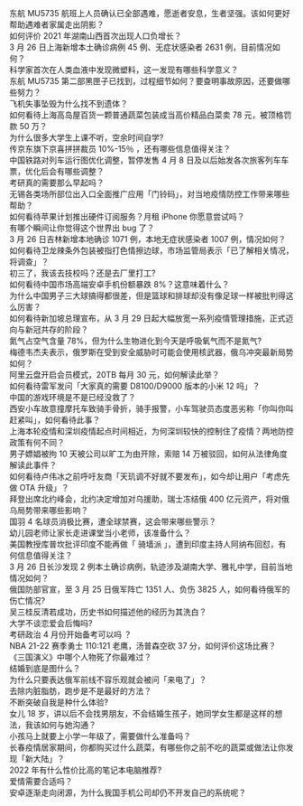 东航 MU5735 航班上人员确认已全部遇难，愿逝者安息，生者坚强。该如何更好帮助遇难者家属走出阴影？  
如何评价 2021 年湖南山西首次出现人口负增长？  
3 月 26 日上海新增本土确诊病例 45 例、无症状感染者 2631 例，目前情况如何？  
科学家首次在人类血液中发现微塑料，这一发现有哪些科学意义？  
东航 MU5735 第二部黑匣子已找到，过程细节如何？要查明事故原因，还要做哪些努力？  
飞机失事坠毁为什么找不到遗体？  
如何看待上海高岛屋百货一颗普通蔬菜包装成当高价精品白菜卖 78 元，被顶格罚款 50 万？  
为什么很多大学生上课不听，空余时间自学?  
传京东旗下京喜拼拼裁员 10%-15％ ，还有哪些信息值得关注？  
中国铁路对列车运行图优化调整，暂停发售 4 月 8 日及以后始发各次旅客列车车票，优化后会有哪些调整？  
考研真的需要那么早起吗？  
无锡各类场所部位出入口全面推广应用「门铃码」，对当地疫情防控工作带来哪些帮助？  
如何看待苹果计划推出硬件订阅服务？月租 iPhone 你愿意尝试吗？  
有哪个瞬间让你觉得这个世界出 bug 了？  
3 月 26 日吉林新增本地确诊 1071 例，本地无症状感染者 1007 例，情况如何？  
如何看待卫龙辣条外包装被指打色情擦边球，市场监管局表示「已了解相关情况，将调查」？  
初三了，我该去技校吗？还是去厂里打工?  
如何看待中国市场高端安卓手机份额暴跌 8%？这意味着什么？  
为什么中国男子三大球搞得都很差，但是篮球和排球却没有像足球一样被批判得这么厉害？  
如何看待新加坡总理宣布，从 3 月 29 日起大幅放宽一系列疫情管理措施，正式迈向与新冠共存的阶段？  
氮气占空气含量 78%，但为什么生物进化到今天是呼吸氧气而不是氮气?  
梅德韦杰夫表示，俄罗斯在受到安全威胁时可能会使用核武器，俄乌冲突最新局势如何？  
阿里云盘开启会员模式，20TB 每月 30 元，如何解读此举？  
如何看待雷军发问「大家真的需要 D8100/D9000 版本的小米 12 吗」？  
中国的游戏环境是不是已经没救了？  
西安小车故意撞摩托车致骑手骨折，骑手报警，小车驾驶员态度恶劣称「你叫你叫赶紧叫」，如何看待此事？  
上海本轮疫情和深圳疫情起点时间相近，为何深圳较快的控制住了疫情？两地防控政策有何不同？  
男子嫖娼被拘 10 天被公司以旷工为由开除，索赔 14 万被驳回，如何从法律角度解读此事件？  
如何看待卢伟冰之前呼吁友商「天玑调不好就不要发布」，如今却让用户「考虑先做 OTA 升级」？  
拜登出席北约峰会，北约决定增加对乌援助，瑞士冻结俄 400 亿元资产，将对俄乌局势带来哪些影响？  
国羽 4 名球员消极比赛，遭全球禁赛，这会带来哪些警示？  
幼儿园老师让家长走进课堂当小老师，该准备什么？  
美国教授库普坎批评印度不能再做「 骑墙派 」，遭到印度主持人阿纳布回怼，有何信息值得关注？  
3 月 26 日长沙发现 2 例本土确诊病例，轨迹涉及湖南大学、雅礼中学，目前当地情况如何？  
俄国防部官宣，至 3 月 25 日俄军阵亡 1351 人、负伤 3825 人，如何看待俄军的伤亡情况?  
吴三桂反清若成功，历史书如何描述他的经历为其洗白？  
大学不谈恋爱会后悔吗?  
考研政治 4 月份开始备考可以吗 ？  
NBA 21-22 赛季勇士 110:121 老鹰，汤普森空砍 37 分，如何评价这场比赛？  
《三国演义》中哪个人物死了你最难过？  
结婚到底是图什么？  
为什么只要表达俄军前线不容乐观就会被问「来电了」？  
去除内脏脂肪，跑步是不是最好的方法？  
不断突破自我是种什么体验?  
女儿 18 岁，讲以后不会找男朋友，不会结婚生孩子，她同学女生都是这样的想法，我该如何与她沟通？  
小孩马上就要上小学一年级了，需要做什么准备吗？  
长春疫情居家期间，你都购买过什么蔬菜，有哪些你之前不吃的蔬菜或做法让你发现「新大陆」？  
2022 年有什么性价比高的笔记本电脑推荐?  
爱情需要合适吗？  
安卓逐渐走向闭源，为什么我国手机公司却仍不开发自己的系统呢？  
